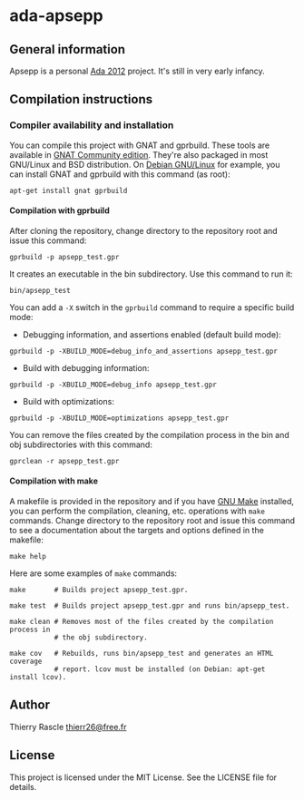 # ada-apsepp


## General information

Apsepp is a personal [Ada 2012](https://www.ada2012.org) project. It's still in
very early infancy.


## Compilation instructions


### Compiler availability and installation

You can compile this project with GNAT and gprbuild. These tools are available
in [GNAT Community edition](https://www.adacore.com/community). They're also
packaged in most GNU/Linux and BSD distribution. On [Debian
GNU/Linux](https://www.debian.org/) for example, you can install GNAT and
gprbuild with this command (as root):
```
apt-get install gnat gprbuild
```


#### Compilation with gprbuild

After cloning the repository, change directory to the repository root and issue
this command:
```
gprbuild -p apsepp_test.gpr
```

It creates an executable in the bin subdirectory. Use this command to run it:
```
bin/apsepp_test
```

You can add a `-X` switch in the `gprbuild` command to require a specific build
mode:
- Debugging information, and assertions enabled (default build mode):
```
gprbuild -p -XBUILD_MODE=debug_info_and_assertions apsepp_test.gpr
```

- Build with debugging information:
```
gprbuild -p -XBUILD_MODE=debug_info apsepp_test.gpr
```

- Build with optimizations:
```
gprbuild -p -XBUILD_MODE=optimizations apsepp_test.gpr
```

You can remove the files created by the compilation process in the bin and obj
subdirectories with this command:
```
gprclean -r apsepp_test.gpr
```


#### Compilation with make

A makefile is provided in the repository and if you have [GNU
Make](https://www.gnu.org/software/make/) installed, you can perform the
compilation, cleaning, etc. operations with `make` commands. Change directory
to the repository root and issue this command to see a documentation about the
targets and options defined in the makefile:
```
make help
```

Here are some examples of `make` commands:
```
make       # Builds project apsepp_test.gpr.

make test  # Builds project apsepp_test.gpr and runs bin/apsepp_test.

make clean # Removes most of the files created by the compilation process in
           # the obj subdirectory.

make cov   # Rebuilds, runs bin/apsepp_test and generates an HTML coverage
           # report. lcov must be installed (on Debian: apt-get install lcov).
```


## Author

Thierry Rascle <thierr26@free.fr>


## License

This project is licensed under the MIT License. See the LICENSE file for
details.
